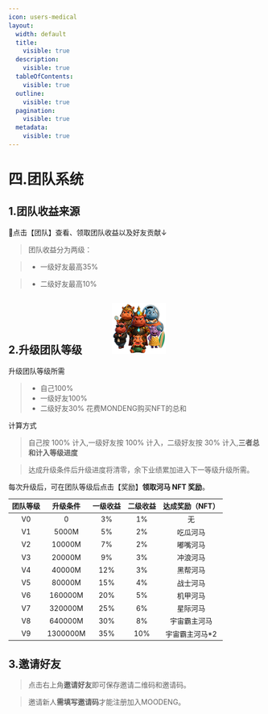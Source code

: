 ```yaml
---
icon: users-medical
layout:
  width: default
  title:
    visible: true
  description:
    visible: true
  tableOfContents:
    visible: true
  outline:
    visible: true
  pagination:
    visible: true
  metadata:
    visible: true
---
```


# 四.团队系统

## 1.团队收益来源

👥点击【团队】查看、领取团队收益以及好友贡献↓

> 团队收益分为两级：

> * 一级好友最高35%

> * 二级好友最高10%

## 2.升级团队等级<span>&nbsp;&nbsp;&nbsp;&nbsp;&nbsp;&nbsp;&nbsp;&nbsp;&nbsp;&nbsp;&nbsp;&nbsp;</span>![NFT](../.gitbook/assets/hema3.png)

升级团队等级所需

> * 自己100%
> * 一级好友100%
> * 二级好友30% 花费MONDENG购买NFT的总和

计算方式

> 自己按 100% 计入,一级好友按 100% 计入，二级好友按 30% 计入,**三者总和计入等级进度**

> 达成升级条件后升级进度将清零，余下业绩累加进入下一等级升级所需。

每次升级后，可在团队等级后点击【奖励】**领取河马 NFT 奖励**。

| 团队等级 |   升级条件   | 一级收益 | 二级收益 | 达成奖励（NFT） |
| :--: | :------: | :--: | :--: | :-------: |
|  V0  |     0    |  3%  |  1%  |     无     |
|  V1  |   5000M  |  5%  |  2%  |    吃瓜河马   |
|  V2  |  10000M  |  7%  |  2%  |    嘟嘴河马   |
|  V3  |  20000M  |  9%  |  3%  |    冲浪河马   |
|  V4  |  40000M  |  12% |  3%  |    黑帮河马   |
|  V5  |  80000M  |  15% |  4%  |    战士河马   |
|  V6  |  160000M |  20% |  5%  |    机甲河马   |
|  V7  |  320000M |  25% |  6%  |    星际河马   |
|  V8  |  640000M |  30% |  8%  |   宇宙霸主河马  |
|  V9  | 1300000M |  35% |  10% | 宇宙霸主河马\*2 |

## 3.邀请好友

> 点击右上角**邀请好友**即可保存邀请二维码和邀请码。

> 邀请新人**需填写邀请码**才能注册加入MOODENG。
